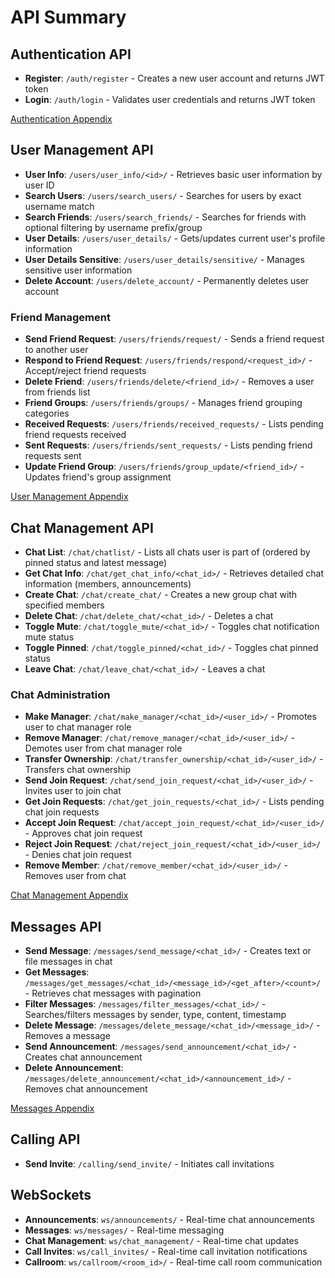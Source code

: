 # API Summary

## Authentication API
- **Register**: `/auth/register` - Creates a new user account and returns JWT token
- **Login**: `/auth/login` - Validates user credentials and returns JWT token

[Authentication Appendix](authentication_api.md)

## User Management API
- **User Info**: `/users/user_info/<id>/` - Retrieves basic user information by user ID
- **Search Users**: `/users/search_users/` - Searches for users by exact username match
- **Search Friends**: `/users/search_friends/` - Searches for friends with optional filtering by username prefix/group
- **User Details**: `/users/user_details/` - Gets/updates current user's profile information
- **User Details Sensitive**: `/users/user_details/sensitive/` - Manages sensitive user information
- **Delete Account**: `/users/delete_account/` - Permanently deletes user account

### Friend Management
- **Send Friend Request**: `/users/friends/request/` - Sends a friend request to another user
- **Respond to Friend Request**: `/users/friends/respond/<request_id>/` - Accept/reject friend requests
- **Delete Friend**: `/users/friends/delete/<friend_id>/` - Removes a user from friends list
- **Friend Groups**: `/users/friends/groups/` - Manages friend grouping categories
- **Received Requests**: `/users/friends/received_requests/` - Lists pending friend requests received
- **Sent Requests**: `/users/friends/sent_requests/` - Lists pending friend requests sent
- **Update Friend Group**: `/users/friends/group_update/<friend_id>/` - Updates friend's group assignment

[User Management Appendix](user_management_api.md)

## Chat Management API
- **Chat List**: `/chat/chatlist/` - Lists all chats user is part of (ordered by pinned status and latest message)
- **Get Chat Info**: `/chat/get_chat_info/<chat_id>/` - Retrieves detailed chat information (members, announcements)
- **Create Chat**: `/chat/create_chat/` - Creates a new group chat with specified members
- **Delete Chat**: `/chat/delete_chat/<chat_id>/` - Deletes a chat
- **Toggle Mute**: `/chat/toggle_mute/<chat_id>/` - Toggles chat notification mute status
- **Toggle Pinned**: `/chat/toggle_pinned/<chat_id>/` - Toggles chat pinned status
- **Leave Chat**: `/chat/leave_chat/<chat_id>/` - Leaves a chat

### Chat Administration
- **Make Manager**: `/chat/make_manager/<chat_id>/<user_id>/` - Promotes user to chat manager role
- **Remove Manager**: `/chat/remove_manager/<chat_id>/<user_id>/` - Demotes user from chat manager role
- **Transfer Ownership**: `/chat/transfer_ownership/<chat_id>/<user_id>/` - Transfers chat ownership
- **Send Join Request**: `/chat/send_join_request/<chat_id>/<user_id>/` - Invites user to join chat
- **Get Join Requests**: `/chat/get_join_requests/<chat_id>/` - Lists pending chat join requests
- **Accept Join Request**: `/chat/accept_join_request/<chat_id>/<user_id>/` - Approves chat join request
- **Reject Join Request**: `/chat/reject_join_request/<chat_id>/<user_id>/` - Denies chat join request
- **Remove Member**: `/chat/remove_member/<chat_id>/<user_id>/` - Removes user from chat

[Chat Management Appendix](chat_management_api.md)

## Messages API
- **Send Message**: `/messages/send_message/<chat_id>/` - Creates text or file messages in chat
- **Get Messages**: `/messages/get_messages/<chat_id>/<message_id>/<get_after>/<count>/` - Retrieves chat messages with pagination
- **Filter Messages**: `/messages/filter_messages/<chat_id>/` - Searches/filters messages by sender, type, content, timestamp
- **Delete Message**: `/messages/delete_message/<chat_id>/<message_id>/` - Removes a message
- **Send Announcement**: `/messages/send_announcement/<chat_id>/` - Creates chat announcement
- **Delete Announcement**: `/messages/delete_announcement/<chat_id>/<announcement_id>/` - Removes chat announcement

[Messages Appendix](messages_api.md)

## Calling API
- **Send Invite**: `/calling/send_invite/` - Initiates call invitations

## WebSockets
- **Announcements**: `ws/announcements/` - Real-time chat announcements
- **Messages**: `ws/messages/` - Real-time messaging
- **Chat Management**: `ws/chat_management/` - Real-time chat updates
- **Call Invites**: `ws/call_invites/` - Real-time call invitation notifications
- **Callroom**: `ws/callroom/<room_id>/` - Real-time call room communication